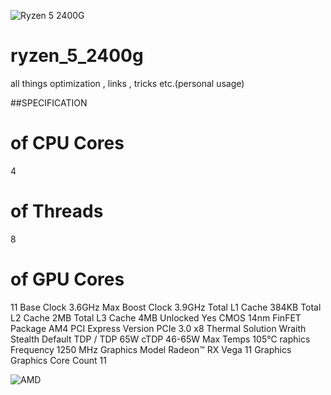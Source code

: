 ![Ryzen 5 2400G](https://raw.githubusercontent.com/kelvinvirani/ryzen_5_2400g/blob/master/photos/AMD-Ryzen-Logo.png)
# **ryzen_5_2400g**
all things optimization , links , tricks etc.(personal usage)

##SPECIFICATION
# of CPU Cores
4
# of Threads
8
# of GPU Cores
11
Base Clock
3.6GHz
Max Boost Clock
3.9GHz
Total L1 Cache
384KB
Total L2 Cache
2MB
Total L3 Cache
4MB
Unlocked
Yes
CMOS
14nm FinFET
Package
AM4
PCI Express Version
PCIe 3.0 x8
Thermal Solution
Wraith Stealth
Default TDP / TDP
65W
cTDP
46-65W
Max Temps
105°C
raphics Frequency
1250 MHz
Graphics Model
Radeon™ RX Vega 11 Graphics
Graphics Core Count
11








![AMD](https://raw.githubusercontent.com/https://github.com/kelvinvirani/ryzen_5_2400g/blob/master/photos/1213px-AMD_Radeon_logo.svg.png)
